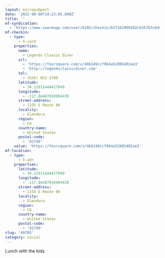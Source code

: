 ```yaml
---
layout: micropubpost
date: '2022-08-08T19:23:05.000Z'
title: ''
mf-syndication:
  - 'https://www.swarmapp.com/user/4195/checkin/62f162999102c635763c6dd7'
mf-checkin:
  - type:
      - h-card
    properties:
      name:
        - Legends Classic Diner
      url:
        - 'https://foursquare.com/v/4b6249ccf964a52085402ae3'
        - 'http://legendsclassicdiner.com'
      tel:
        - (626) 852-2700
      latitude:
        - 34.12911444427049
      longitude:
        - -117.84487818904438
      street-address:
        - 1155 E Route 66
      locality:
        - Glendora
      region:
        - CA
      country-name:
        - United States
      postal-code:
        - '91740'
    value: 'https://foursquare.com/v/4b6249ccf964a52085402ae3'
mf-location:
  - type:
      - h-adr
    properties:
      latitude:
        - 34.12911444427049
      longitude:
        - -117.84487818904438
      street-address:
        - 1155 E Route 66
      locality:
        - Glendora
      region:
        - CA
      country-name:
        - United States
      postal-code:
        - '91740'
slug: '69785'
category: social
---
```

Lunch with the kids
